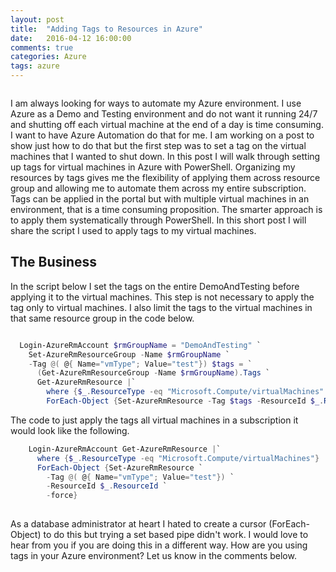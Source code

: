 ```yaml
---
layout: post
title:  "Adding Tags to Resources in Azure"
date:   2016-04-12 16:00:00
comments: true
categories: Azure
tags: azure
---
```

<span class="image featured"><img src="//btco.azureedge.net/gallery-1600/AdobeStock_102187112-1600.jpeg" alt=""></span>

I am always looking for ways to automate my Azure environment.  I use Azure as a Demo and Testing environment and do not want it running 24/7 and shutting off each virtual machine at the end of a day is time consuming.  I want to have Azure Automation do that for me.  I am working on a post to show just how to do that but the first step was to set a tag on the virtual machines that I wanted to shut down.  In this post I will walk through setting up tags for virtual machines in Azure with PowerShell. Organizing my resources by tags gives me the flexibility of applying them across resource group and allowing me to automate them across my entire subscription.  Tags can be applied in the portal but with multiple virtual machines in an environment, that is a time consuming proposition.  The smarter approach is to apply them systematically through PowerShell.  In this short post I will share the script I used to apply tags to my virtual machines.

## The Business

In the script below I set the tags on the entire DemoAndTesting before applying it to the virtual machines. This step is not necessary to apply the tag only to virtual machines.  I also limit the tags to the virtual machines in that same resource group in the code below.

``` powershell

  Login-AzureRmAccount $rmGroupName = "DemoAndTesting" `
    Set-AzureRmResourceGroup -Name $rmGroupName `
    -Tag @( @{ Name="vmType"; Value="test"}) $tags = `
      (Get-AzureRmResourceGroup -Name $rmGroupName).Tags `
      Get-AzureRmResource |`
        where {$_.ResourceType -eq "Microsoft.Compute/virtualMachines" -and $_.ResourceGRoupName -eq $rmGroupName} | `
        ForEach-Object {Set-AzureRmResource -Tag $tags -ResourceId $_.ResourceId -force}

```

The code to just apply the tags all virtual machines in a subscription it would look like the following.

``` powershell
    Login-AzureRmAccount Get-AzureRmResource |`
      where {$_.ResourceType -eq "Microsoft.Compute/virtualMachines"} | `
      ForEach-Object {Set-AzureRmResource `
        -Tag @( @{ Name="vmType"; Value="test"}) `
        -ResourceId $_.ResourceId `
        -force}
        
```

As a database administrator at heart I hated to create a cursor (ForEach-Object) to do this but trying a set based pipe didn't work.  I would love to hear from you if you are doing this in a different way.  How are you using tags in your Azure environment?  Let us know in the comments below.
